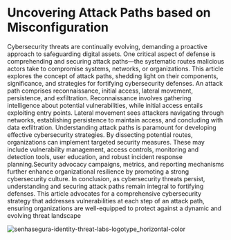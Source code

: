 # Uncovering Attack Paths based on Misconfiguration
Cybersecurity threats are continually evolving, demanding a proactive approach to safeguarding digital assets. One critical aspect of defense is comprehending and securing attack paths—the systematic routes malicious actors take to compromise systems, networks, or organizations. This article explores the concept of attack paths, shedding light on their components, significance, and strategies for fortifying cybersecurity defenses.
An attack path comprises reconnaissance, initial access, lateral movement, persistence, and exfiltration. Reconnaissance involves gathering intelligence about potential vulnerabilities, while initial access entails exploiting entry points. Lateral movement sees attackers navigating through networks, establishing persistence to maintain access, and concluding with data exfiltration.
Understanding attack paths is paramount for developing effective cybersecurity strategies. By dissecting potential routes, organizations can implement targeted security measures. These may include vulnerability management, access controls, monitoring and detection tools, user education, and robust incident response planning.Security advocacy campaigns, metrics, and reporting mechanisms further enhance organizational resilience by promoting a strong cybersecurity culture.
In conclusion, as cybersecurity threats persist, understanding and securing attack paths remain integral to fortifying defenses. This article advocates for a comprehensive cybersecurity strategy that addresses vulnerabilities at each step of an attack path, ensuring organizations are well-equipped to protect against a dynamic and evolving threat landscape

![senhasegura-identity-threat-labs-logotype_horizontal-color](https://github.com/user-attachments/assets/bb5bfce2-bfa6-490b-8a30-2bc03c617200)
